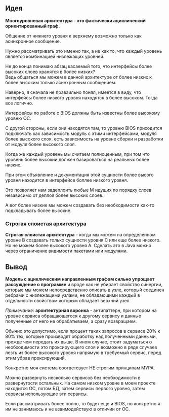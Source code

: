 ## Идея

**Многоуровневая архитектура - это фактически ациклический ориентированный граф.**

Общение от нижнего уровня к верхнему возможно только как асинхронное сообщение.

Нужно рассматривать это именно так, а не как то, что каждый уровень является комбинацией низлежащих уровней.

Не до конца понимаю абзац касаемый того, что интерфейсы более высоких слоев хранятся в более низких?   
Ведь общаться мы можем в данной архитектуре от более низких к более высоким только асинхронным сообщением.

Наверно, я сначала не праваильно понял, имеется в виду, что интерфейсы более низкого уровня находятся в более высоком. Тогда все логично.

Интерфейсы по работе с BIOS должны быть известны более высокому уровню ОС.

С другой стороны, если они находятся там, то уровню BIOS приходится подключать как зависимость модуль с этими интерфейсами, 
модуля более высокого слоя. есть зависимость на уровне сборки и разработки от модуля более высокого слоя.  

Когда же каждый уровень мы считаем полноценным, при том что уровень более высокий должен базироваться на реальных более низких.

При этом объявление и документация этой сущности более высого уровня находится в интерфейсе боллее низкого уровня.

Это позволяет нам задеплоить любые М идущих по порядку слоев независимо от деплоя более высоких слоев.

А вот более низкие мы можем создавать без необходимости как-то подкладывать более высокие.

### Строгая слоистая архитектура
**Строгая слоистая архитектура** - когда мы можем на определенном уровне В создавать только сущности уровня С или еще более низкого. Но не можем более высокого уровня А.
Сделать это в Java можно через ограничение видимости пакетами или модулями.

## Вывод

**Модель с ациклическим направленным графом сильно упрощает рассуждение о программе** и вроде как не убирает свойство синергии, которые мы можем непосредственно описать в узле, 
который соединен ребрами с низлежащими узлами, не обладающими каждый в отдельности свойством которым обладает верхний узел.

*Примечание:* **архитектурная воронка** - антипаттерн, при котором на уровне сервиса обращающегося к другому сервису и данные полученные от него не обрабатываем, а сразу возвращаем.

Обычно это допустимо, если процент таких запросов в сервисе 20% к 80% тех, которые производят обработку над полученными данными, 
прежде чем передать их выше. В ином случае, стоит задуматься о необходимости это проксирующего слоя и возможно в ряде случаев лезть из более высокого уровня напрямую в требуемый сервис, перед этим убрав проксирующий.

Конкретно моя система соответсвует НЕ строгим принципам МУРА.

Можно развернуть несколько сервисов без необходимости в развернутости остальных. На самом низком уровне в моем проекте находится ОС, потом БД, затем сервисы первого уровня, затем сервисы использующие эти сервисы.

Если рассматривать более полно, то будет еще и BIOS, но конкретно я им не занимаюсь и не взаимодействую в отличии от ОС.


